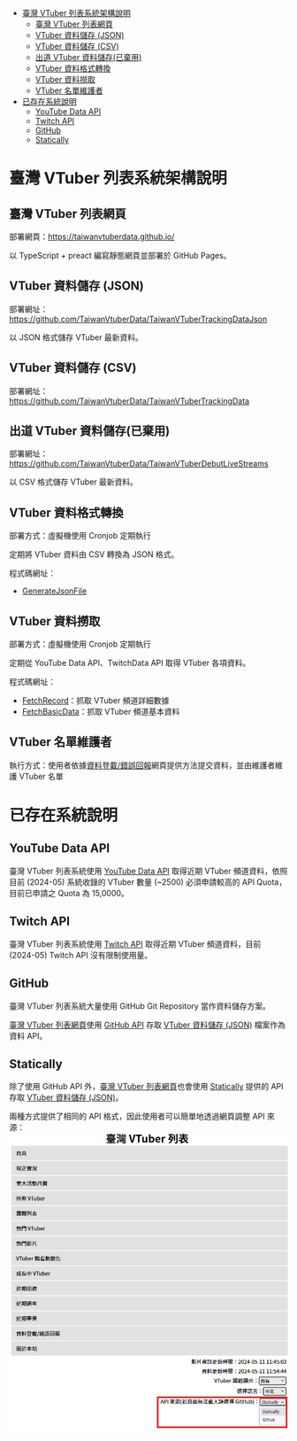 - [臺灣 VTuber 列表系統架構說明](#臺灣-vtuber-列表系統架構說明)
  - [臺灣 VTuber 列表網頁](#臺灣-vtuber-列表網頁)
  - [VTuber 資料儲存 (JSON)](#vtuber-資料儲存-json)
  - [VTuber 資料儲存 (CSV)](#vtuber-資料儲存-csv)
  - [出道 VTuber 資料儲存(已棄用)](#出道-vtuber-資料儲存已棄用)
  - [VTuber 資料格式轉換](#vtuber-資料格式轉換)
  - [VTuber 資料撈取](#vtuber-資料撈取)
  - [VTuber 名單維護者](#vtuber-名單維護者)
- [已存在系統說明](#已存在系統說明)
  - [YouTube Data API](#youtube-data-api)
  - [Twitch API](#twitch-api)
  - [GitHub](#github)
  - [Statically](#statically)

# 臺灣 VTuber 列表系統架構說明

## 臺灣 VTuber 列表網頁

部署網頁：https://taiwanvtuberdata.github.io/

以 TypeScript + preact 編寫靜態網頁並部署於 GitHub Pages。

## VTuber 資料儲存 (JSON)

部署網址：https://github.com/TaiwanVtuberData/TaiwanVTuberTrackingDataJson

以 JSON 格式儲存 VTuber 最新資料。

## VTuber 資料儲存 (CSV)

部署網址：https://github.com/TaiwanVtuberData/TaiwanVTuberTrackingData

## 出道 VTuber 資料儲存(已棄用)

部署網址：https://github.com/TaiwanVtuberData/TaiwanVTuberDebutLiveStreams

以 CSV 格式儲存 VTuber 最新資料。

## VTuber 資料格式轉換

部署方式：虛擬機使用 Cronjob 定期執行

定期將 VTuber 資料由 CSV 轉換為 JSON 格式。

程式碼網址：
* [GenerateJsonFile](https://github.com/TaiwanVtuberData/VTuberTrackingDataProject/tree/master/GenerateJsonFile)

## VTuber 資料撈取

部署方式：虛擬機使用 Cronjob 定期執行

定期從 YouTube Data API、TwitchData API 取得 VTuber 各項資料。

程式碼網址：
* [FetchRecord](https://github.com/TaiwanVtuberData/VTuberTrackingDataProject/tree/master/FetchRecord)：抓取 VTuber 頻道詳細數據
* [FetchBasicData](https://github.com/TaiwanVtuberData/VTuberTrackingDataProject/tree/master/FetchBasicData)：抓取 VTuber 頻道基本資料

## VTuber 名單維護者

執行方式：使用者依據[資料登載/錯誤回報](https://taiwanvtuberdata.github.io/report-issue)網頁提供方法提交資料，並由維護者維護 VTuber 名單

# 已存在系統說明

## YouTube Data API

臺灣 VTuber 列表系統使用 [YouTube Data API](https://developers.google.com/youtube/v3/docs) 取得近期 VTuber 頻道資料，依照目前 (2024-05) 系統收錄的 VTuber 數量 (~2500) 必須申請較高的 API Quota，目前已申請之 Quota 為 15,0000。

## Twitch API

臺灣 VTuber 列表系統使用 [Twitch API](https://dev.twitch.tv/docs/api/) 取得近期 VTuber 頻道資料，目前 (2024-05) Twitch API 沒有限制使用量。

## GitHub

臺灣 VTuber 列表系統大量使用 GitHub Git Repository 當作資料儲存方案。

[臺灣 VTuber 列表網頁](#臺灣-vtuber-列表網頁)使用 [GitHub API](https://docs.github.com/en/rest) 存取 [VTuber 資料儲存 (JSON)](#vtuber-資料儲存-json) 檔案作為資料 API。

## Statically

除了使用 GitHub API 外，[臺灣 VTuber 列表網頁](#臺灣-vtuber-列表網頁)也會使用 [Statically](https://statically.io/) 提供的 API 存取 [VTuber 資料儲存 (JSON)](#vtuber-資料儲存-json)。

兩種方式提供了相同的 API 格式，因此使用者可以簡單地透過網頁調整 API 來源：
![](./image/api-source.png)
